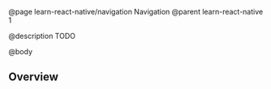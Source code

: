 @page learn-react-native/navigation Navigation
@parent learn-react-native 1

@description TODO

@body

## Overview